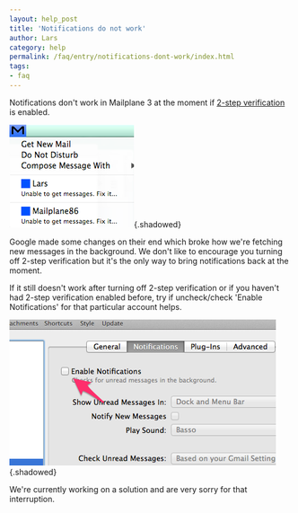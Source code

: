 ```yaml
---
layout: help_post
title: 'Notifications do not work'
author: Lars
category: help
permalink: /faq/entry/notifications-dont-work/index.html
tags:
- faq
---
```


Notifications don't work in Mailplane 3 at the moment if [2-step verification](http://mailplaneapp.com/howto/entry/two_factor_authentication) is enabled.

![](/assets/help/faq/2014-06-22-notifications-dont-work/status_bar_menu.png){.shadowed}

Google made some changes on their end which broke how we're fetching new messages in the background. We don't like to encourage you turning off 2-step verification but it's the only way to bring notifications back at the moment.

If it still doesn't work after turning off 2-step verification or if you haven't had 2-step verification enabled before, try if uncheck/check 'Enable Notifications' for that particular account helps.

![](/assets/help/faq/2014-06-22-notifications-dont-work/enable_notifications_checkbox.png){.shadowed}

We're currently working on a solution and are very sorry for that interruption.